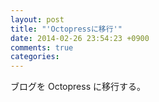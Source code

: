 ```yaml
---
layout: post
title: "'Octopressに移行'"
date: 2014-02-26 23:54:23 +0900
comments: true
categories: 
---
```


ブログを Octopress に移行する。
